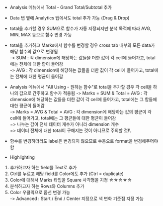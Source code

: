 - Analysis 메뉴에서 Total - Grand Total/Subtotal 추가
- Data 탭 옆에 Analytics 탭에서도 total 추가 가능 (Drag & Drop)
- total을 추가할 경우 SUM으로 함수가 자동 지정되지만 분석 목적에 따라 AVG, MIN, MAX 등으로 함수 변경 가능
- total을 추가하고 Marks에서 함수를 변경할 경우 cross tab 내부의 모든 data가 해당 함수의 값으로 변경됨\
  -> SUM : 각 dimension에 해당하는 값들을 더한 값이 각 cell에 들어가고, total에는 전체에 대한 합이 들어감\
  -> AVG : 각 dimension에 해당하는 값들을 더한 값이 각 cell에 들어가고, total에는 전체에 대한 평균이 들어감
- Analysis 메뉴에서 "All Using - 원하는 함수"로 total을 추가할 경우 각 cell을 하나의 값으로 간주하고 함수가 적용됨
  -> Marks = SUM & Total = AVG : 각 dimension에 해당하는 값들을 더한 값이 각 cell에 들어가고, total에는 그 합들에 대한 평균이 들어감\
  -> Marks = AVG & Total = AVG : 각 dimension에 해당하는 값의 평균이 각 cell에 들어가고, total에는 그 평균들에 대한 평균이 들어감\
     => 나누는 값이 전체 데이터 개수가 아니라 dimension 개수\
     => 데이터 전체에 대한 total이 구해지는 것이 아니므로 주의할 것!\
- 함수를 변경하더라도 label은 변경되지 않으므로 수동으로 format을 변경해주어야 함

- Highlighting
1. 추가하고자 하는 field를 Text로 추가
2. Ctrl를 누르고 해당 field를 Color에도 추가 (Ctrl = duplicate)
3. Color에 대해서 Marks 타입을 Square 사각형을 지정 ☆☆☆☆☆
4. 분석하고자 하는 Rows와 Columns 추가
5. Color 우클릭으로 옵션 변경 가능\
   -> Advanced : Start / End / Center 지정으로 색 변화 기준점 지정 가능
